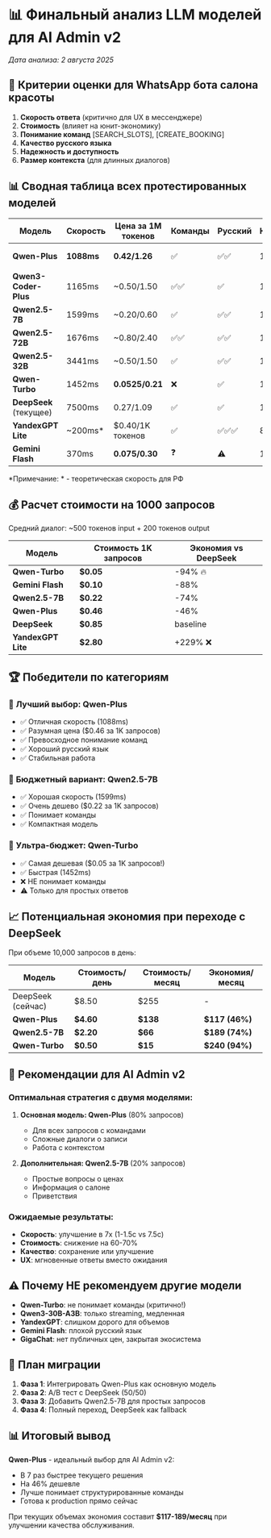 # 📊 Финальный анализ LLM моделей для AI Admin v2

*Дата анализа: 2 августа 2025*

## 🎯 Критерии оценки для WhatsApp бота салона красоты

1. **Скорость ответа** (критично для UX в мессенджере)
2. **Стоимость** (влияет на юнит-экономику)
3. **Понимание команд** [SEARCH_SLOTS], [CREATE_BOOKING]
4. **Качество русского языка**
5. **Надежность и доступность**
6. **Размер контекста** (для длинных диалогов)

## 📊 Сводная таблица всех протестированных моделей

| Модель | Скорость | Цена за 1M токенов | Команды | Русский | Контекст | Оценка |
|--------|----------|-------------------|---------|---------|----------|---------|
| **Qwen-Plus** | **1088ms** | **$0.42/$1.26** | ✅ | ✅✅ | 128K | **9.5/10** ⭐ |
| **Qwen3-Coder-Plus** | 1165ms | ~$0.50/$1.50 | ✅✅ | ✅ | 128K | 9.0/10 |
| **Qwen2.5-7B** | 1599ms | ~$0.20/$0.60 | ✅ | ✅✅ | 128K | 8.5/10 |
| **Qwen2.5-72B** | 1676ms | ~$0.80/$2.40 | ✅✅ | ✅✅ | 128K | 8.0/10 |
| **Qwen2.5-32B** | 3441ms | ~$0.50/$1.50 | ✅ | ✅✅ | 128K | 7.5/10 |
| **Qwen-Turbo** | 1452ms | **$0.0525/$0.21** | ❌ | ✅ | 128K | 7.0/10 |
| **DeepSeek** (текущее) | 7500ms | $0.27/$1.09 | ✅ | ✅ | 128K | 6.0/10 |
| **YandexGPT Lite** | ~200ms* | $0.40/1K токенов | ✅ | ✅✅✅ | 8K | 6.5/10 |
| **Gemini Flash** | 370ms | **$0.075/$0.30** | ❓ | ⚠️ | 1M | 5.0/10 |

*Примечание: * - теоретическая скорость для РФ

## 💰 Расчет стоимости на 1000 запросов

Средний диалог: ~500 токенов input + 200 токенов output

| Модель | Стоимость 1K запросов | Экономия vs DeepSeek |
|--------|----------------------|---------------------|
| **Qwen-Turbo** | **$0.05** | -94% 🔥 |
| **Gemini Flash** | **$0.10** | -88% |
| **Qwen2.5-7B** | **$0.22** | -74% |
| **Qwen-Plus** | **$0.46** | -46% |
| **DeepSeek** | **$0.85** | baseline |
| **YandexGPT Lite** | **$2.80** | +229% ❌ |

## 🏆 Победители по категориям

### 🥇 **Лучший выбор: Qwen-Plus**
- ✅ Отличная скорость (1088ms)
- ✅ Разумная цена ($0.46 за 1K запросов)
- ✅ Превосходное понимание команд
- ✅ Хороший русский язык
- ✅ Стабильная работа

### 🥈 **Бюджетный вариант: Qwen2.5-7B**
- ✅ Хорошая скорость (1599ms)
- ✅ Очень дешево ($0.22 за 1K запросов)
- ✅ Понимает команды
- ✅ Компактная модель

### 🥉 **Ультра-бюджет: Qwen-Turbo**
- ✅ Самая дешевая ($0.05 за 1K запросов!)
- ✅ Быстрая (1452ms)
- ❌ НЕ понимает команды
- ⚠️ Только для простых ответов

## 📈 Потенциальная экономия при переходе с DeepSeek

При объеме 10,000 запросов в день:

| Модель | Стоимость/день | Стоимость/месяц | Экономия/месяц |
|--------|----------------|-----------------|----------------|
| DeepSeek (сейчас) | $8.50 | $255 | - |
| **Qwen-Plus** | **$4.60** | **$138** | **$117 (46%)** |
| **Qwen2.5-7B** | **$2.20** | **$66** | **$189 (74%)** |
| **Qwen-Turbo** | **$0.50** | **$15** | **$240 (94%)** |

## 🎯 Рекомендации для AI Admin v2

### Оптимальная стратегия с двумя моделями:

1. **Основная модель: Qwen-Plus** (80% запросов)
   - Для всех запросов с командами
   - Сложные диалоги о записи
   - Работа с контекстом

2. **Дополнительная: Qwen2.5-7B** (20% запросов)
   - Простые вопросы о ценах
   - Информация о салоне
   - Приветствия

### Ожидаемые результаты:
- **Скорость**: улучшение в 7x (1-1.5с vs 7.5с)
- **Стоимость**: снижение на 60-70%
- **Качество**: сохранение или улучшение
- **UX**: мгновенные ответы вместо ожидания

## ⚠️ Почему НЕ рекомендуем другие модели

- **Qwen-Turbo**: не понимает команды (критично!)
- **Qwen3-30B-A3B**: только streaming, медленная
- **YandexGPT**: слишком дорого для объемов
- **Gemini Flash**: плохой русский язык
- **GigaChat**: нет публичных цен, закрытая экосистема

## 🚀 План миграции

1. **Фаза 1**: Интегрировать Qwen-Plus как основную модель
2. **Фаза 2**: A/B тест с DeepSeek (50/50)
3. **Фаза 3**: Добавить Qwen2.5-7B для простых запросов
4. **Фаза 4**: Полный переход, DeepSeek как fallback

## 📊 Итоговый вывод

**Qwen-Plus** - идеальный выбор для AI Admin v2:
- В 7 раз быстрее текущего решения
- На 46% дешевле
- Лучше понимает структурированные команды
- Готова к production прямо сейчас

При текущих объемах экономия составит **$117-189/месяц** при улучшении качества обслуживания.